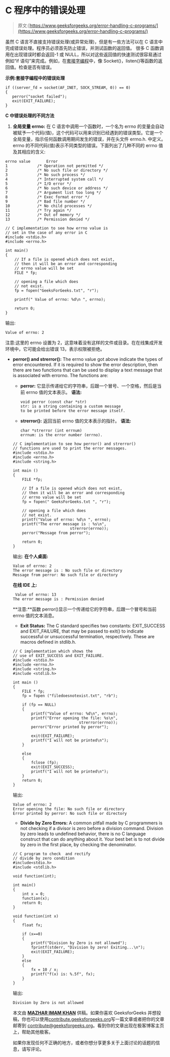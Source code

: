 # C 程序中的错误处理

> 原文:[https://www.geeksforgeeks.org/error-handling-c-programs/](https://www.geeksforgeeks.org/error-handling-c-programs/)

虽然 C 语言不直接支持错误处理(或异常处理)，但是有一些方法可以在 C 语言中完成错误处理。程序员必须首先防止错误，并测试函数的返回值。
很多 C 函数调用在出现错误时都会返回-1 或 NULL，所以对这些返回值的快速测试很容易通过例如“if 语句”来完成。例如，在[套接字编程](https://www.geeksforgeeks.org/socket-programming-cc/)中，像 Socket()，listen()等函数的返回值。检查是否有错误。

**示例:套接字编程中的错误处理**

```
if ((server_fd = socket(AF_INET, SOCK_STREAM, 0)) == 0)
{
   perror("socket failed");
   exit(EXIT_FAILURE);
}

```

**C 中错误处理的不同方法**

1.  **全局变量 errno:** 在 C 语言中调用一个函数时，一个名为 errno 的变量会自动被赋予一个代码(值)，这个代码可以用来识别已经遇到的错误类型。它是一个全局变量，指示任何函数调用期间发生的错误，并在头文件 errno.h.
    中定义。errno 的不同代码(值)表示不同类型的错误。下面列出了几种不同的 errno 值及其相应的含义:

```
errno value       Error
1             /* Operation not permitted */
2             /* No such file or directory */
3             /* No such process */
4             /* Interrupted system call */
5             /* I/O error */
6             /* No such device or address */
7             /* Argument list too long */
8             /* Exec format error */
9             /* Bad file number */
10            /* No child processes */
11            /* Try again */
12            /* Out of memory */
13            /* Permission denied */

```

```
// C implementation to see how errno value is
// set in the case of any error in C
#include <stdio.h>
#include <errno.h>

int main()
{
    // If a file is opened which does not exist,
    // then it will be an error and corresponding
    // errno value will be set
    FILE * fp;

    // opening a file which does
    // not exist.
    fp = fopen("GeeksForGeeks.txt", "r");

    printf(" Value of errno: %d\n ", errno);

    return 0;
}
```

输出:

```
Value of errno: 2

```

注意:这里的 errno 设置为 2，这意味着没有这样的文件或目录。在在线集成开发环境中，它可能会给出错误 13，表示权限被拒绝。

*   **perror() and strerror():** The errno value got above indicate the types of error encountered.
    If it is required to show the error description, then there are two functions that can be used to display a text message that is associated with errorno. The functions are:
    *   **perror:** 它显示传递给它的字符串，后跟一个冒号、一个空格，然后是当前 errno 值的文本表示。
        **语法:**

        ```
        void perror (const char *str)
        str: is a string containing a custom message
        to be printed before the error message itself.
        ```

    *   **strerror():** 返回当前 errno 值的文本表示的指针。
        **语法:**

        ```
        char *strerror (int errnum)
        errnum: is the error number (errno).
        ```

    ```
    // C implementation to see how perror() and strerror()
    // functions are used to print the error messages.
    #include <stdio.h>
    #include <errno.h>
    #include <string.h>

    int main ()
    {
        FILE *fp;

        // If a file is opened which does not exist,
        // then it will be an error and corresponding
        // errno value will be set
        fp = fopen(" GeeksForGeeks.txt ", "r");

        // opening a file which does
        // not exist.
        printf("Value of errno: %d\n ", errno);
        printf("The error message is : %s\n", 
                             strerror(errno));
        perror("Message from perror");

        return 0;
    }
    ```

    输出:
    **在个人桌面:**

    ```
    Value of errno: 2
    The error message is : No such file or directory
    Message from perror: No such file or directory

    ```

    **在线 IDE 上:**

    ```
     Value of errno: 13
    The error message is : Permission denied

    ```

    **注意:**函数 perror()显示一个传递给它的字符串，后跟一个冒号和当前 errno 值的文本消息。

    *   **Exit Status:** The C standard specifies two constants: EXIT_SUCCESS and EXIT_FAILURE, that may be passed to exit() to indicate successful or unsuccessful termination, respectively. These are macros defined in stdlib.h.

    ```
    // C implementation which shows the
    // use of EXIT_SUCCESS and EXIT_FAILURE.
    #include <stdio.h>
    #include <errno.h>
    #include <string.h>
    #include <stdlib.h>

    int main ()
    {
        FILE * fp;
        fp = fopen ("filedoesnotexist.txt", "rb");

        if (fp == NULL)
        {
            printf("Value of errno: %d\n", errno);
            printf("Error opening the file: %s\n",
                                 strerror(errno));
            perror("Error printed by perror");

            exit(EXIT_FAILURE);
            printf("I will not be printed\n");
        }

        else
        {
            fclose (fp);
            exit(EXIT_SUCCESS);
            printf("I will not be printed\n");
        }
        return 0;
    }
    ```

    输出:

    ```
    Value of errno: 2
    Error opening the file: No such file or directory
    Error printed by perror: No such file or directory

    ```

    *   **Divide by Zero Errors:** A common pitfall made by C programmers is not checking if a divisor is zero before a division command. Division by zero leads to undefined behavior, there is no C language construct that can do anything about it. Your best bet is to not divide by zero in the first place, by checking the denominator.

    ```
    // C program to check  and rectify
    // divide by zero condition
    #include<stdio.h>
    #include <stdlib.h>

    void function(int);

    int main()
    {
        int x = 0;
        function(x);
        return 0;
    }

    void function(int x)
    {
        float fx;

        if (x==0)
        {
            printf("Division by Zero is not allowed");
            fprintf(stderr, "Division by zero! Exiting...\n");
            exit(EXIT_FAILURE);
        }
        else
        {
            fx = 10 / x;
            printf("f(x) is: %.5f", fx);
        }
    }
    ```

    输出:

    ```
    Division by Zero is not allowed
    ```

    本文由 [**MAZHAR IMAM KHAN**](https://www.linkedin.com/in/mazhar-imam-khan-95a34ab3) 供稿。如果你喜欢 GeeksforGeeks 并想投稿，你也可以使用[contribute.geeksforgeeks.org](http://www.contribute.geeksforgeeks.org)写一篇文章或者把你的文章邮寄到 contribute@geeksforgeeks.org。看到你的文章出现在极客博客主页上，帮助其他极客。

    如果你发现任何不正确的地方，或者你想分享更多关于上面讨论的话题的信息，请写评论。
